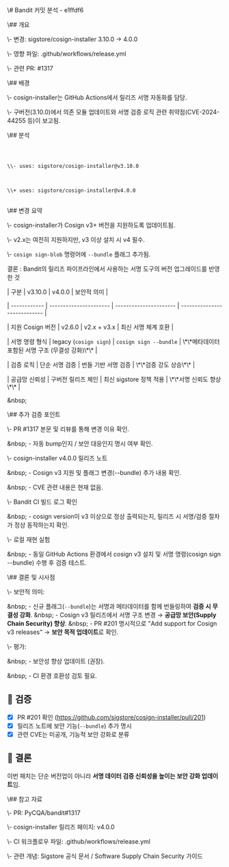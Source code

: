 \\# Bandit 커밋 분석 - e1ffdf6







\\## 개요



\\- 변경: sigstore/cosign-installer 3.10.0 → 4.0.0



\\- 영향 파일: .github/workflows/release.yml



\\- 관련 PR: #1317







\\## 배경



\\- cosign-installer는 GitHub Actions에서 릴리즈 서명 자동화를 담당.



\\- 구버전(3.10.0)에서 의존 모듈 업데이트와 서명 검증 로직 관련 취약점(CVE-2024-44255 등)이 보고됨.







\\## 분석



```diff



\\- uses: sigstore/cosign-installer@v3.10.0



\\+ uses: sigstore/cosign-installer@v4.0.0



```







\\## 변경 요약



\\- cosign-installer가 Cosign v3+ 버전을 지원하도록 업데이트됨.



\\- v2.x는 여전히 지원하지만, v3 이상 설치 시 v4 필수.



\\- `cosign sign-blob` 명령어에 `--bundle` 플래그 추가됨.



결론 : Bandit의 릴리즈 파이프라인에서 사용하는 서명 도구의 버전 업그레이드를 반영한 것







| 구분           | v3.10.0                | v4.0.0                 | 보안적 의미                       |



| ------------ | ---------------------- | ---------------------- | ---------------------------- |



| 지원 Cosign 버전 | v2.6.0                 | v2.x + v3.x            | 최신 서명 체계 호환                  |



| 서명 명령 형식     | legacy (`cosign sign`) | `cosign sign --bundle` | \\\*\\\*메타데이터 포함된 서명 구조 (무결성 강화)\\\*\\\* |



| 검증 로직        | 단순 서명 검증               | 번들 기반 서명 검증            | \\\*\\\*검증 강도 상승\\\*\\\*                 |



| 공급망 신뢰성      | 구버전 릴리즈 체인             | 최신 sigstore 정책 적용      | \\\*\\\*서명 신뢰도 향상\\\*\\\*                |







\&nbsp; 



\\## 추가 검증 포인트



\\- PR #1317 본문 및 리뷰를 통해 변경 이유 확인.



\&nbsp; - 자동 bump인지 / 보안 대응인지 명시 여부 확인.



\\- cosign-installer v4.0.0 릴리즈 노트



\&nbsp; - Cosign v3 지원 및 플래그 변경(--bundle) 추가 내용 확인.



\&nbsp; - CVE 관련 내용은 현재 없음.



\\- Bandit CI 빌드 로그 확인



\&nbsp; - cosign version이 v3 이상으로 정상 출력되는지, 릴리즈 시 서명/검증 절차가 정상 동작하는지 확인.



\\- 로컬 재현 실험



\&nbsp; - 동일 GitHub Actions 환경에서 cosign v3 설치 및 서명 명령(cosign sign --bundle) 수행 후 검증 테스트.







\\## 결론 및 시사점



\\- 보안적 의미:



\&nbsp; - 신규 플래그(`--bundle`)는 서명과 메타데이터를 함께 번들링하여 **검증 시 무결성 강화**.
\&nbsp; - Cosign v3 릴리즈에서 서명 구조 변경 → **공급망 보안(Supply Chain Security) 향상**.
\&nbsp; - PR #201 명시적으로 "Add support for Cosign v3 releases" → **보안 목적 업데이트**로 확인.





\\- 평가:



\&nbsp; - 보안성 향상 업데이트 (권장).



\&nbsp; - CI 환경 호환성 검토 필요.




## 🧾 검증
- [x] PR #201 확인 (https://github.com/sigstore/cosign-installer/pull/201)
- [x] 릴리즈 노트에 보안 기능(`--bundle`) 추가 명시
- [x] 관련 CVE는 미공개, 기능적 보안 강화로 분류

## 💬 결론
이번 패치는 단순 버전업이 아니라 **서명 데이터 검증 신뢰성을 높이는 보안 강화 업데이트**임.



\\## 참고 자료



\\- PR: PyCQA/bandit#1317



\\- cosign-installer 릴리즈 페이지: v4.0.0



\\- CI 워크플로우 파일: .github/workflows/release.yml



\\- 관련 개념: Sigstore 공식 문서 / Software Supply Chain Security 가이드





